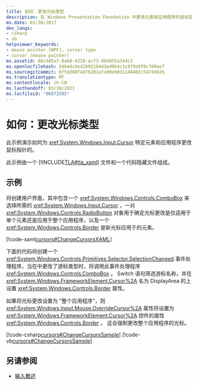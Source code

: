 ```yaml
---
title: 如何：更改光标类型
description: 在 Windows Presentation Foundation 中更改元素和应用程序的鼠标指针光标。 此示例包含 XAML 和代码隐藏文件。
ms.date: 03/30/2017
dev_langs:
- csharp
- vb
helpviewer_keywords:
- mouse pointer [WPF], cursor type
- cursor (mouse pointer)
ms.assetid: 08c945a7-8ab0-4320-acf3-0b4955a344c2
ms.openlocfilehash: 54b4dcbed1b92164d3ed9b4c1c9f9a9f8c760ae7
ms.sourcegitcommit: bf5dd80f4d7b202afa90e90d1148402c5474d826
ms.translationtype: MT
ms.contentlocale: zh-CN
ms.lasthandoff: 03/30/2021
ms.locfileid: "96972595"
---
```

# <a name="how-to-change-the-cursor-type"></a>如何：更改光标类型
此示例演示如何为 <xref:System.Windows.Input.Cursor> 特定元素和应用程序更改鼠标指针的。  
  
 此示例由一个 [!INCLUDE[TLA#tla_xaml](../../../includes/tlasharptla-xaml-md.md)] 文件和一个代码隐藏文件组成。  
  
## <a name="example"></a>示例  
 将创建用户界面，其中包含一个 <xref:System.Windows.Controls.ComboBox> 来选择所需的 <xref:System.Windows.Input.Cursor> ，一对 <xref:System.Windows.Controls.RadioButton> 对象用于确定光标更改是仅适用于单个元素还是应用于整个应用程序，以及一个 <xref:System.Windows.Controls.Border> 是新光标应用于的元素。  
  
 [!code-xaml[cursors#ChangeCursorsXAML](~/samples/snippets/csharp/VS_Snippets_Wpf/cursors/CSharp/Window1.xaml#changecursorsxaml)]  
  
 下面的代码将创建一个 <xref:System.Windows.Controls.Primitives.Selector.SelectionChanged> 事件处理程序，当在中更改了游标类型时，将调用此事件处理程序 <xref:System.Windows.Controls.ComboBox> 。  Switch 语句筛选游标名称，并在 <xref:System.Windows.FrameworkElement.Cursor%2A> 名为 DisplayArea 的上设置 <xref:System.Windows.Controls.Border> 属性。   
  
 如果将光标更改设置为 "整个应用程序"，则 <xref:System.Windows.Input.Mouse.OverrideCursor%2A> 属性将设置为 <xref:System.Windows.FrameworkElement.Cursor%2A> 控件的属性 <xref:System.Windows.Controls.Border> 。  这会强制更改整个应用程序的光标。  
  
 [!code-csharp[cursors#ChangeCursorsSample](~/samples/snippets/csharp/VS_Snippets_Wpf/cursors/CSharp/Window1.xaml.cs#changecursorssample)]
 [!code-vb[cursors#ChangeCursorsSample](~/samples/snippets/visualbasic/VS_Snippets_Wpf/cursors/VisualBasic/Window1.xaml.vb#changecursorssample)]  
  
## <a name="see-also"></a>另请参阅

- [输入概述](input-overview.md)
